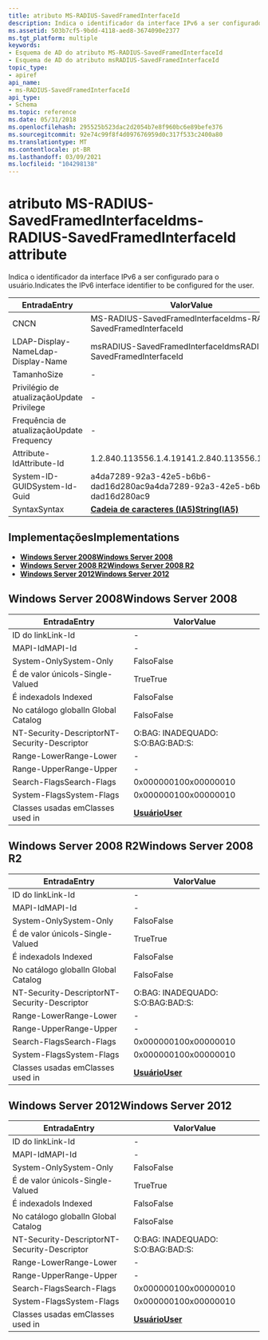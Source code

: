 ```yaml
---
title: atributo MS-RADIUS-SavedFramedInterfaceId
description: Indica o identificador da interface IPv6 a ser configurado para o usuário. | atributo MS-RADIUS-SavedFramedInterfaceId
ms.assetid: 503b7cf5-9bdd-4118-aed8-3674090e2377
ms.tgt_platform: multiple
keywords:
- Esquema de AD do atributo MS-RADIUS-SavedFramedInterfaceId
- Esquema de AD do atributo msRADIUS-SavedFramedInterfaceId
topic_type:
- apiref
api_name:
- ms-RADIUS-SavedFramedInterfaceId
api_type:
- Schema
ms.topic: reference
ms.date: 05/31/2018
ms.openlocfilehash: 295525b523dac2d2054b7e8f960bc6e89befe376
ms.sourcegitcommit: 92e74c99f8f4d097676959d0c317f533c2400a80
ms.translationtype: MT
ms.contentlocale: pt-BR
ms.lasthandoff: 03/09/2021
ms.locfileid: "104298138"
---
```

# <a name="ms-radius-savedframedinterfaceid-attribute"></a><span data-ttu-id="6e44e-106">atributo MS-RADIUS-SavedFramedInterfaceId</span><span class="sxs-lookup"><span data-stu-id="6e44e-106">ms-RADIUS-SavedFramedInterfaceId attribute</span></span>

<span data-ttu-id="6e44e-107">Indica o identificador da interface IPv6 a ser configurado para o usuário.</span><span class="sxs-lookup"><span data-stu-id="6e44e-107">Indicates the IPv6 interface identifier to be configured for the user.</span></span>



| <span data-ttu-id="6e44e-108">Entrada</span><span class="sxs-lookup"><span data-stu-id="6e44e-108">Entry</span></span> | <span data-ttu-id="6e44e-109">Valor</span><span class="sxs-lookup"><span data-stu-id="6e44e-109">Value</span></span> |
|-------------------|--------------------------------------|
| <span data-ttu-id="6e44e-110">CN</span><span class="sxs-lookup"><span data-stu-id="6e44e-110">CN</span></span>                | <span data-ttu-id="6e44e-111">MS-RADIUS-SavedFramedInterfaceId</span><span class="sxs-lookup"><span data-stu-id="6e44e-111">ms-RADIUS-SavedFramedInterfaceId</span></span>     |
| <span data-ttu-id="6e44e-112">LDAP-Display-Name</span><span class="sxs-lookup"><span data-stu-id="6e44e-112">Ldap-Display-Name</span></span> | <span data-ttu-id="6e44e-113">msRADIUS-SavedFramedInterfaceId</span><span class="sxs-lookup"><span data-stu-id="6e44e-113">msRADIUS-SavedFramedInterfaceId</span></span>      |
| <span data-ttu-id="6e44e-114">Tamanho</span><span class="sxs-lookup"><span data-stu-id="6e44e-114">Size</span></span>              | \-                                   |
| <span data-ttu-id="6e44e-115">Privilégio de atualização</span><span class="sxs-lookup"><span data-stu-id="6e44e-115">Update Privilege</span></span>  | \-                                   |
| <span data-ttu-id="6e44e-116">Frequência de atualização</span><span class="sxs-lookup"><span data-stu-id="6e44e-116">Update Frequency</span></span>  | \-                                   |
| <span data-ttu-id="6e44e-117">Attribute-Id</span><span class="sxs-lookup"><span data-stu-id="6e44e-117">Attribute-Id</span></span>      | <span data-ttu-id="6e44e-118">1.2.840.113556.1.4.1914</span><span class="sxs-lookup"><span data-stu-id="6e44e-118">1.2.840.113556.1.4.1914</span></span>              |
| <span data-ttu-id="6e44e-119">System-ID-GUID</span><span class="sxs-lookup"><span data-stu-id="6e44e-119">System-Id-Guid</span></span>    | <span data-ttu-id="6e44e-120">a4da7289-92a3-42e5-b6b6-dad16d280ac9</span><span class="sxs-lookup"><span data-stu-id="6e44e-120">a4da7289-92a3-42e5-b6b6-dad16d280ac9</span></span> |
| <span data-ttu-id="6e44e-121">Syntax</span><span class="sxs-lookup"><span data-stu-id="6e44e-121">Syntax</span></span>            | [<span data-ttu-id="6e44e-122">**Cadeia de caracteres (IA5)**</span><span class="sxs-lookup"><span data-stu-id="6e44e-122">**String(IA5)**</span></span>](s-string-ia5.md)  |



## <a name="implementations"></a><span data-ttu-id="6e44e-123">Implementações</span><span class="sxs-lookup"><span data-stu-id="6e44e-123">Implementations</span></span>

-   [<span data-ttu-id="6e44e-124">**Windows Server 2008**</span><span class="sxs-lookup"><span data-stu-id="6e44e-124">**Windows Server 2008**</span></span>](#windows-server-2008)
-   [<span data-ttu-id="6e44e-125">**Windows Server 2008 R2**</span><span class="sxs-lookup"><span data-stu-id="6e44e-125">**Windows Server 2008 R2**</span></span>](#windows-server-2008-r2)
-   [<span data-ttu-id="6e44e-126">**Windows Server 2012**</span><span class="sxs-lookup"><span data-stu-id="6e44e-126">**Windows Server 2012**</span></span>](#windows-server-2012)

## <a name="windows-server-2008"></a><span data-ttu-id="6e44e-127">Windows Server 2008</span><span class="sxs-lookup"><span data-stu-id="6e44e-127">Windows Server 2008</span></span>



| <span data-ttu-id="6e44e-128">Entrada</span><span class="sxs-lookup"><span data-stu-id="6e44e-128">Entry</span></span> | <span data-ttu-id="6e44e-129">Valor</span><span class="sxs-lookup"><span data-stu-id="6e44e-129">Value</span></span> |
|------------------------|-----------------------------------|
| <span data-ttu-id="6e44e-130">ID do link</span><span class="sxs-lookup"><span data-stu-id="6e44e-130">Link-Id</span></span>                | \-                                |
| <span data-ttu-id="6e44e-131">MAPI-Id</span><span class="sxs-lookup"><span data-stu-id="6e44e-131">MAPI-Id</span></span>                | \-                                |
| <span data-ttu-id="6e44e-132">System-Only</span><span class="sxs-lookup"><span data-stu-id="6e44e-132">System-Only</span></span>            | <span data-ttu-id="6e44e-133">Falso</span><span class="sxs-lookup"><span data-stu-id="6e44e-133">False</span></span>                             |
| <span data-ttu-id="6e44e-134">É de valor único</span><span class="sxs-lookup"><span data-stu-id="6e44e-134">Is-Single-Valued</span></span>       | <span data-ttu-id="6e44e-135">True</span><span class="sxs-lookup"><span data-stu-id="6e44e-135">True</span></span>                              |
| <span data-ttu-id="6e44e-136">É indexado</span><span class="sxs-lookup"><span data-stu-id="6e44e-136">Is Indexed</span></span>             | <span data-ttu-id="6e44e-137">Falso</span><span class="sxs-lookup"><span data-stu-id="6e44e-137">False</span></span>                             |
| <span data-ttu-id="6e44e-138">No catálogo global</span><span class="sxs-lookup"><span data-stu-id="6e44e-138">In Global Catalog</span></span>      | <span data-ttu-id="6e44e-139">Falso</span><span class="sxs-lookup"><span data-stu-id="6e44e-139">False</span></span>                             |
| <span data-ttu-id="6e44e-140">NT-Security-Descriptor</span><span class="sxs-lookup"><span data-stu-id="6e44e-140">NT-Security-Descriptor</span></span> | <span data-ttu-id="6e44e-141">O:BAG: INADEQUADO: S:</span><span class="sxs-lookup"><span data-stu-id="6e44e-141">O:BAG:BAD:S:</span></span>                      |
| <span data-ttu-id="6e44e-142">Range-Lower</span><span class="sxs-lookup"><span data-stu-id="6e44e-142">Range-Lower</span></span>            | \-                                |
| <span data-ttu-id="6e44e-143">Range-Upper</span><span class="sxs-lookup"><span data-stu-id="6e44e-143">Range-Upper</span></span>            | \-                                |
| <span data-ttu-id="6e44e-144">Search-Flags</span><span class="sxs-lookup"><span data-stu-id="6e44e-144">Search-Flags</span></span>           | <span data-ttu-id="6e44e-145">0x00000010</span><span class="sxs-lookup"><span data-stu-id="6e44e-145">0x00000010</span></span>                        |
| <span data-ttu-id="6e44e-146">System-Flags</span><span class="sxs-lookup"><span data-stu-id="6e44e-146">System-Flags</span></span>           | <span data-ttu-id="6e44e-147">0x00000010</span><span class="sxs-lookup"><span data-stu-id="6e44e-147">0x00000010</span></span>                        |
| <span data-ttu-id="6e44e-148">Classes usadas em</span><span class="sxs-lookup"><span data-stu-id="6e44e-148">Classes used in</span></span>        | [<span data-ttu-id="6e44e-149">**Usuário**</span><span class="sxs-lookup"><span data-stu-id="6e44e-149">**User**</span></span>](c-user.md)<br/> |



## <a name="windows-server-2008-r2"></a><span data-ttu-id="6e44e-150">Windows Server 2008 R2</span><span class="sxs-lookup"><span data-stu-id="6e44e-150">Windows Server 2008 R2</span></span>



| <span data-ttu-id="6e44e-151">Entrada</span><span class="sxs-lookup"><span data-stu-id="6e44e-151">Entry</span></span> | <span data-ttu-id="6e44e-152">Valor</span><span class="sxs-lookup"><span data-stu-id="6e44e-152">Value</span></span> |
|------------------------|-----------------------------------|
| <span data-ttu-id="6e44e-153">ID do link</span><span class="sxs-lookup"><span data-stu-id="6e44e-153">Link-Id</span></span>                | \-                                |
| <span data-ttu-id="6e44e-154">MAPI-Id</span><span class="sxs-lookup"><span data-stu-id="6e44e-154">MAPI-Id</span></span>                | \-                                |
| <span data-ttu-id="6e44e-155">System-Only</span><span class="sxs-lookup"><span data-stu-id="6e44e-155">System-Only</span></span>            | <span data-ttu-id="6e44e-156">Falso</span><span class="sxs-lookup"><span data-stu-id="6e44e-156">False</span></span>                             |
| <span data-ttu-id="6e44e-157">É de valor único</span><span class="sxs-lookup"><span data-stu-id="6e44e-157">Is-Single-Valued</span></span>       | <span data-ttu-id="6e44e-158">True</span><span class="sxs-lookup"><span data-stu-id="6e44e-158">True</span></span>                              |
| <span data-ttu-id="6e44e-159">É indexado</span><span class="sxs-lookup"><span data-stu-id="6e44e-159">Is Indexed</span></span>             | <span data-ttu-id="6e44e-160">Falso</span><span class="sxs-lookup"><span data-stu-id="6e44e-160">False</span></span>                             |
| <span data-ttu-id="6e44e-161">No catálogo global</span><span class="sxs-lookup"><span data-stu-id="6e44e-161">In Global Catalog</span></span>      | <span data-ttu-id="6e44e-162">Falso</span><span class="sxs-lookup"><span data-stu-id="6e44e-162">False</span></span>                             |
| <span data-ttu-id="6e44e-163">NT-Security-Descriptor</span><span class="sxs-lookup"><span data-stu-id="6e44e-163">NT-Security-Descriptor</span></span> | <span data-ttu-id="6e44e-164">O:BAG: INADEQUADO: S:</span><span class="sxs-lookup"><span data-stu-id="6e44e-164">O:BAG:BAD:S:</span></span>                      |
| <span data-ttu-id="6e44e-165">Range-Lower</span><span class="sxs-lookup"><span data-stu-id="6e44e-165">Range-Lower</span></span>            | \-                                |
| <span data-ttu-id="6e44e-166">Range-Upper</span><span class="sxs-lookup"><span data-stu-id="6e44e-166">Range-Upper</span></span>            | \-                                |
| <span data-ttu-id="6e44e-167">Search-Flags</span><span class="sxs-lookup"><span data-stu-id="6e44e-167">Search-Flags</span></span>           | <span data-ttu-id="6e44e-168">0x00000010</span><span class="sxs-lookup"><span data-stu-id="6e44e-168">0x00000010</span></span>                        |
| <span data-ttu-id="6e44e-169">System-Flags</span><span class="sxs-lookup"><span data-stu-id="6e44e-169">System-Flags</span></span>           | <span data-ttu-id="6e44e-170">0x00000010</span><span class="sxs-lookup"><span data-stu-id="6e44e-170">0x00000010</span></span>                        |
| <span data-ttu-id="6e44e-171">Classes usadas em</span><span class="sxs-lookup"><span data-stu-id="6e44e-171">Classes used in</span></span>        | [<span data-ttu-id="6e44e-172">**Usuário**</span><span class="sxs-lookup"><span data-stu-id="6e44e-172">**User**</span></span>](c-user.md)<br/> |



## <a name="windows-server-2012"></a><span data-ttu-id="6e44e-173">Windows Server 2012</span><span class="sxs-lookup"><span data-stu-id="6e44e-173">Windows Server 2012</span></span>



| <span data-ttu-id="6e44e-174">Entrada</span><span class="sxs-lookup"><span data-stu-id="6e44e-174">Entry</span></span> | <span data-ttu-id="6e44e-175">Valor</span><span class="sxs-lookup"><span data-stu-id="6e44e-175">Value</span></span> |
|------------------------|-----------------------------------|
| <span data-ttu-id="6e44e-176">ID do link</span><span class="sxs-lookup"><span data-stu-id="6e44e-176">Link-Id</span></span>                | \-                                |
| <span data-ttu-id="6e44e-177">MAPI-Id</span><span class="sxs-lookup"><span data-stu-id="6e44e-177">MAPI-Id</span></span>                | \-                                |
| <span data-ttu-id="6e44e-178">System-Only</span><span class="sxs-lookup"><span data-stu-id="6e44e-178">System-Only</span></span>            | <span data-ttu-id="6e44e-179">Falso</span><span class="sxs-lookup"><span data-stu-id="6e44e-179">False</span></span>                             |
| <span data-ttu-id="6e44e-180">É de valor único</span><span class="sxs-lookup"><span data-stu-id="6e44e-180">Is-Single-Valued</span></span>       | <span data-ttu-id="6e44e-181">True</span><span class="sxs-lookup"><span data-stu-id="6e44e-181">True</span></span>                              |
| <span data-ttu-id="6e44e-182">É indexado</span><span class="sxs-lookup"><span data-stu-id="6e44e-182">Is Indexed</span></span>             | <span data-ttu-id="6e44e-183">Falso</span><span class="sxs-lookup"><span data-stu-id="6e44e-183">False</span></span>                             |
| <span data-ttu-id="6e44e-184">No catálogo global</span><span class="sxs-lookup"><span data-stu-id="6e44e-184">In Global Catalog</span></span>      | <span data-ttu-id="6e44e-185">Falso</span><span class="sxs-lookup"><span data-stu-id="6e44e-185">False</span></span>                             |
| <span data-ttu-id="6e44e-186">NT-Security-Descriptor</span><span class="sxs-lookup"><span data-stu-id="6e44e-186">NT-Security-Descriptor</span></span> | <span data-ttu-id="6e44e-187">O:BAG: INADEQUADO: S:</span><span class="sxs-lookup"><span data-stu-id="6e44e-187">O:BAG:BAD:S:</span></span>                      |
| <span data-ttu-id="6e44e-188">Range-Lower</span><span class="sxs-lookup"><span data-stu-id="6e44e-188">Range-Lower</span></span>            | \-                                |
| <span data-ttu-id="6e44e-189">Range-Upper</span><span class="sxs-lookup"><span data-stu-id="6e44e-189">Range-Upper</span></span>            | \-                                |
| <span data-ttu-id="6e44e-190">Search-Flags</span><span class="sxs-lookup"><span data-stu-id="6e44e-190">Search-Flags</span></span>           | <span data-ttu-id="6e44e-191">0x00000010</span><span class="sxs-lookup"><span data-stu-id="6e44e-191">0x00000010</span></span>                        |
| <span data-ttu-id="6e44e-192">System-Flags</span><span class="sxs-lookup"><span data-stu-id="6e44e-192">System-Flags</span></span>           | <span data-ttu-id="6e44e-193">0x00000010</span><span class="sxs-lookup"><span data-stu-id="6e44e-193">0x00000010</span></span>                        |
| <span data-ttu-id="6e44e-194">Classes usadas em</span><span class="sxs-lookup"><span data-stu-id="6e44e-194">Classes used in</span></span>        | [<span data-ttu-id="6e44e-195">**Usuário**</span><span class="sxs-lookup"><span data-stu-id="6e44e-195">**User**</span></span>](c-user.md)<br/> |



 

 





